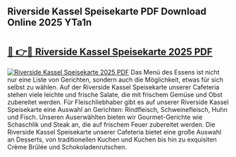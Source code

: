 ## Riverside Kassel Speisekarte PDF Download Online 2025 YTa1n

# <h2><a href="http://gcalqr.nevu.top/?p=Riverside+Kassel+Speisekarte">🔗 👉🔴 Riverside Kassel Speisekarte 2025 PDF</a></h2>

[![Riverside Kassel Speisekarte 2025 PDF](https://i.imgur.com/dBaPXMq.png)](http://gcalqr.nevu.top/?p=Riverside+Kassel+Speisekarte)
Das Menü des Essens ist nicht nur eine Liste von Gerichten, sondern auch die Möglichkeit, etwas für sich selbst zu wählen. Auf der Riverside Kassel Speisekarte unserer Cafeteria stehen viele leichte und frische Salate, die mit frischem Gemüse und Obst zubereitet werden. Für Fleischliebhaber gibt es auf unserer Riverside Kassel Speisekarte eine Auswahl an Gerichten: Rindfleisch, Schweinefleisch, Huhn und Fisch. Unseren Auserwählten bieten wir Gourmet-Gerichte wie Schaschlik und Steak an, die auf frischem Feuer zubereitet werden. Die Riverside Kassel Speisekarte unserer Cafeteria bietet eine große Auswahl an Desserts, von traditionellen Kuchen und Kuchen bis hin zu exquisiten Crème Brûlée und Schokoladenrutschen.
